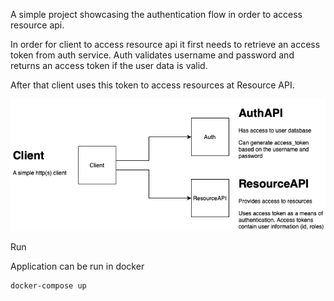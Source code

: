 A simple project showcasing the authentication flow in order to access 
resource api.

In order for client to access resource api it first needs to retrieve an 
access token from auth service. Auth validates username and password and 
returns an access token if the user data is valid.

After that client uses this token to access resources at Resource API.

![](architecture.png)


Run

Application can be run in docker

```
docker-compose up
```